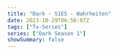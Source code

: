 ```yaml
---
title: "Dark - S1E5 - Wahrheiten"
date: 2023-10-29T06:56:07Z
tags: ["Tv-Series"]
series: ["Dark Season 1"]
showSummary: false
---
```


  <mux-player stream-type="on-demand"
  src="https://kp3d-my.sharepoint.com/personal/ryoo_kp3d_onmicrosoft_com/_layouts/15/download.aspx?share=EewrCAegEnpPiyQ_JjxcOG8Bvob6LzMxNnu4NCP-H7UxUQ" prefer-playback="mse" controls>
  </mux-player>
  
  
  <script src="https://cdn.jsdelivr.net/npm/@mux/mux-player"></script>
  
 <script type="application/ld+json">
 {
  "@context": "https://schema.org/",
  "@type": "VideoObject",
  "name": "Dark - S1E5 - Wahrheiten",
  "contentUrl": "https://stream.mux.com/yiDn9SBsk3smUCX6MHrecCNwtB5MMtNEeO02TuirxFBQ.m3u8",
  "thumbnailUrl": "https://www.themoviedb.org/t/p/original/xWp8VB2Bt6mvVTTSXt0kFRy0A9b.jpg?width=314&fit_mode=preserve&time=25",
  "uploadDate": "2023-10-29T06:56:07Z",
}

</script>




